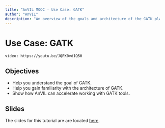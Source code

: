 ```yaml
---
title: "AnVIL MOOC - Use Case: GATK"
author: "AnVIL"
description: "An overview of the goals and architecture of the GATK platform and how GATK can be used in AnVIL."
---
```

# Use Case: GATK

`video: https://youtu.be/JQPX0vdIQ50`


## Objectives
 
* Help you understand the goal of GATK.
* Help you gain familiarity with the architecture of GATK.
* Show how AnVIL can accelerate working with GATK tools.

## Slides
The slides for this tutorial are are located [here](https://docs.google.com/presentation/d/1eMX835H_OpfBSqI_RvA6KcDVuzrxfhocVibA_kqgPZg).


